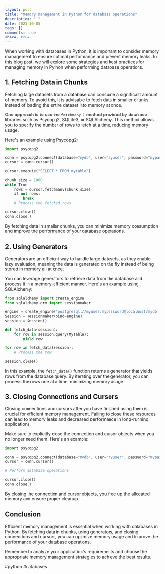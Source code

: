 ```yaml
---
layout: post
title: "Memory management in Python for database operations"
description: " "
date: 2023-10-05
tags: []
comments: true
share: true
---
```


When working with databases in Python, it is important to consider memory management to ensure optimal performance and prevent memory leaks. In this blog post, we will explore some strategies and best practices for managing memory in Python when performing database operations.

## 1. Fetching Data in Chunks

Fetching large datasets from a database can consume a significant amount of memory. To avoid this, it is advisable to fetch data in smaller chunks instead of loading the entire dataset into memory at once.

One approach is to use the `fetchmany()` method provided by database libraries such as Psycopg2, SQLite3, or SQLAlchemy. This method allows you to specify the number of rows to fetch at a time, reducing memory usage.

Here's an example using Psycopg2:

```python
import psycopg2

conn = psycopg2.connect(database="mydb", user="myuser", password="mypassword", host="localhost", port="5432")
cursor = conn.cursor()

cursor.execute("SELECT * FROM mytable")

chunk_size = 1000
while True:
    rows = cursor.fetchmany(chunk_size)
    if not rows:
        break
    # Process the fetched rows

cursor.close()
conn.close()
```

By fetching data in smaller chunks, you can minimize memory consumption and improve the performance of your database operations.

## 2. Using Generators

Generators are an efficient way to handle large datasets, as they enable lazy evaluation, meaning the data is generated on the fly instead of being stored in memory all at once.

You can leverage generators to retrieve data from the database and process it in a memory-efficient manner. Here's an example using SQLAlchemy:

```python
from sqlalchemy import create_engine
from sqlalchemy.orm import sessionmaker

engine = create_engine('postgresql://myuser:mypassword@localhost/mydb')
Session = sessionmaker(bind=engine)
session = Session()

def fetch_data(session):
    for row in session.query(MyTable):
        yield row

for row in fetch_data(session):
    # Process the row

session.close()
```

In this example, the `fetch_data()` function returns a generator that yields rows from the database query. By iterating over the generator, you can process the rows one at a time, minimizing memory usage.

## 3. Closing Connections and Cursors

Closing connections and cursors after you have finished using them is crucial for efficient memory management. Failing to close these resources can lead to memory leaks and decreased performance in long-running applications.

Make sure to explicitly close the connection and cursor objects when you no longer need them. Here's an example:

```python
import psycopg2

conn = psycopg2.connect(database="mydb", user="myuser", password="mypassword", host="localhost", port="5432")
cursor = conn.cursor()

# Perform database operations

cursor.close()
conn.close()
```

By closing the connection and cursor objects, you free up the allocated memory and ensure proper cleanup.

## Conclusion

Efficient memory management is essential when working with databases in Python. By fetching data in chunks, using generators, and closing connections and cursors, you can optimize memory usage and improve the performance of your database operations.

Remember to analyze your application's requirements and choose the appropriate memory management strategies to achieve the best results.

#python #databases